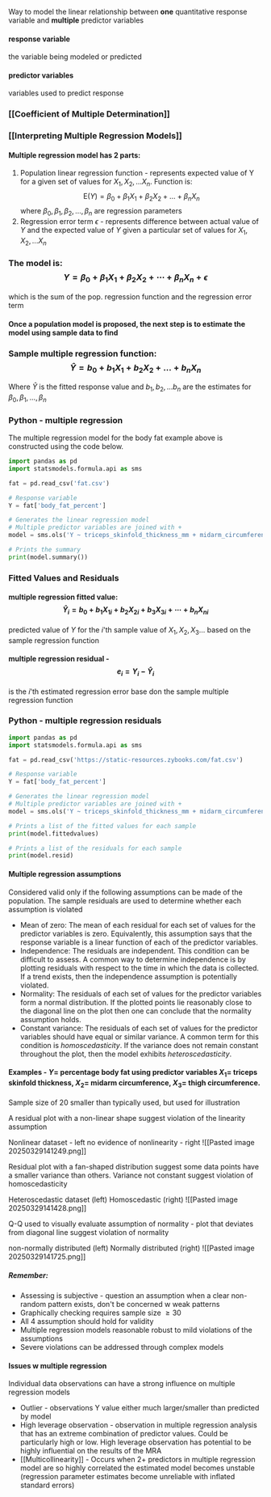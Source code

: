 Way to model the linear relationship between **one** quantitative response variable and **multiple** predictor variables

#### response variable
the variable being modeled or predicted
#### predictor variables
variables used to predict response


### [[Coefficient of Multiple Determination]]
### [[Interpreting Multiple Regression Models]]


#### Multiple regression model has 2 parts:
1. Population linear regression function - represents expected value of Y for a given set of values for $X_1, X_2, ...X_n$. Function is: $$\mathrm{E}(Y) = \beta_0 + \beta_1 X_1 + \beta_2 X_2 + \ldots + \beta_n X_n$$ where $\beta_0, \beta_1, \beta_2, \ldots, \beta_n$ are regression parameters
2. Regression error term $\epsilon$ - represents difference between actual value of $Y$ and the expected value of $Y$ given a particular set of values for $X_1, X_2, ... X_n$ 
### The model is: $$Y = \beta_0 + \beta_1 X_1 + \beta_2 X_2 + \cdots + \beta_n X_n +  \epsilon$$
which is the sum of the pop. regression function and the regression error term

#### Once a population model is proposed, the next step is to estimate the model using sample data to find 

### Sample multiple regression function: $$\hat{Y} = b_0 + b_1 X_1 + b_2 X_2 + \ldots + b_n X_n$$
Where $\hat{Y}$ is the fitted response value and $b_1,b_2,...b_n$ are the estimates for $\beta_0, \beta_1, \ldots, \beta_n$


### Python - multiple regression
The multiple regression model for the body fat example above is constructed using the code below.
```python
import pandas as pd
import statsmodels.formula.api as sms

fat = pd.read_csv('fat.csv')

# Response variable
Y = fat['body_fat_percent']

# Generates the linear regression model
# Multiple predictor variables are joined with +
model = sms.ols('Y ~ triceps_skinfold_thickness_mm + midarm_circumference_cm + thigh_circumference_cm', data = fat).fit()

# Prints the summary
print(model.summary())
```


### Fitted Values and Residuals
#### multiple regression fitted value: $$\hat{Y}_i = b_0 + b_1 X_{1i} + b_2 X_{2i} + b_3 X_{3i} + \cdots + b_n X_{ni}$$
predicted value of $Y$ for the $i$'th sample value of $X_1,X_2,X_3...$ based on the sample regression function
#### multiple regression residual - $$e_i=Y_i-\hat{Y}_i$$
is the $i$'th estimated regression error base don the sample multiple regression function

### Python - multiple regression residuals
```python
import pandas as pd
import statsmodels.formula.api as sms

fat = pd.read_csv('https://static-resources.zybooks.com/fat.csv')

# Response variable
Y = fat['body_fat_percent']

# Generates the linear regression model
# Multiple predictor variables are joined with +
model = sms.ols('Y ~ triceps_skinfold_thickness_mm + midarm_circumference_cm + thigh_circumference_cm', data = fat).fit()

# Prints a list of the fitted values for each sample
print(model.fittedvalues)

# Prints a list of the residuals for each sample
print(model.resid)
```

#### Multiple regression assumptions
Considered valid only if the following assumptions can be made of the population. The sample residuals are used to determine whether each assumption is violated
- Mean of zero: The mean of each residual for each set of values for the predictor variables is zero. Equivalently, this assumption says that the response variable is a linear function of each of the predictor variables.
- Independence: The residuals are independent. This condition can be difficult to assess. A common way to determine independence is by plotting residuals with respect to the time in which the data is collected. If a trend exists, then the independence assumption is potentially violated.
- Normality: The residuals of each set of values for the predictor variables form a normal distribution. If the plotted points lie reasonably close to the diagonal line on the plot then one can conclude that the normality assumption holds.
- Constant variance: The residuals of each set of values for the predictor variables should have equal or similar variance. A common term for this condition is _homoscedasticity_. If the variance does not remain constant throughout the plot, then the model exhibits _heteroscedasticity_.

#### Examples - $Y =$ percentage body fat using predictor variables $X_1=$ triceps skinfold thickness, $X_2=$ midarm circumference, $X_3=$ thigh circumference. 
Sample size of 20 smaller than typically used, but used for illustration

A residual plot with a non-linear shape suggest violation of the linearity assumption

Nonlinear dataset - left                                         no evidence of nonlinearity - right
![[Pasted image 20250329141249.png]]

Residual plot with a fan-shaped distribution suggest some data points have a smaller variance than others. Variance not constant suggest violation of homoscedasticity

Heteroscedastic dataset (left)                                      Homoscedastic (right)
![[Pasted image 20250329141428.png]]

Q-Q used to visually evaluate assumption of normality - plot that deviates from diagonal line suggest violation of normality

non-normally distributed (left)                                      Normally distributed (right)
![[Pasted image 20250329141725.png]]

##### Remember:
- Assessing is subjective - question an assumption when a clear non-random pattern exists, don't be concerned w weak patterns
- Graphically checking requires sample size $\geq 30$
- All 4 assumption should hold for validity
- Multiple regression models reasonable robust to mild violations of the assumptions
- Severe violations can be addressed through complex models

#### Issues w multiple regression
Individual data observations can have a strong influence on multiple regression models
- Outlier - observations Y value either much larger/smaller than predicted by model
- High leverage observation - observation in multiple regression analysis that has an extreme combination of predictor values. Could be particularly high or low. High leverage observation has potential to be highly influential on the results of the MRA
- [[Multicollinearity]] - Occurs when 2+ predictors in multiple regression model are so highly correlated the estimated model becomes unstable (regression parameter estimates become unreliable with inflated standard errors)

